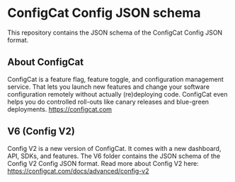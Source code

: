 # ConfigCat Config JSON schema

This repository contains the JSON schema of the ConfigCat Config JSON format.

## About ConfigCat

ConfigCat is a feature flag, feature toggle, and configuration management service. That lets you launch new features and change your software configuration remotely without actually (re)deploying code. ConfigCat even helps you do controlled roll-outs like canary releases and blue-green deployments. https://configcat.com

## V6 (Config V2)

Config V2 is a new version of ConfigCat. It comes with a new dashboard, API, SDKs, and features. The V6 folder contains the JSON schema of the Config V2 Config JSON format. Read more about Config V2 here: https://configcat.com/docs/advanced/config-v2

